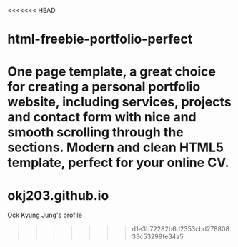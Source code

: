 <<<<<<< HEAD
# html-freebie-portfolio-perfect
One page template, a great choice for creating a personal portfolio website, including services, projects and contact form with nice and smooth scrolling through the sections. Modern and clean HTML5 template, perfect for your online CV.
=======
# okj203.github.io
Ock Kyung Jung's profile
>>>>>>> d1e3b72282b6d2353cbd27880833c53299fe34a5
